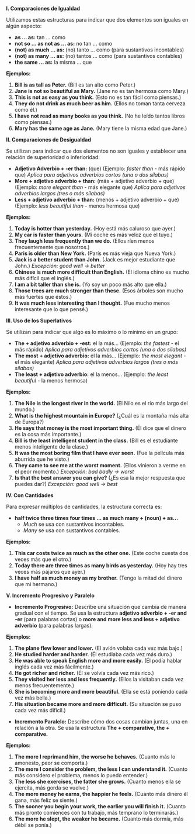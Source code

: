 **I. Comparaciones de Igualdad**

Utilizamos estas estructuras para indicar que dos elementos son iguales en algún aspecto:

*   **as ... as:** tan ... como
*   **not so ... as   not as ... as:** no tan ... como
*   **(not) as much ... as:** (no) tanto ... como (para sustantivos incontables)
*   **(not) as many ... as:** (no) tantos ... como (para sustantivos contables)
*   **the same ... as:** la misma ... que

**Ejemplos:**

1.  **Bill is as tall as Peter.** (Bill es tan alto como Peter.)
2.  **Jane is not so beautiful as Mary.** (Jane no es tan hermosa como Mary.)
3.  **This is not as easy as you think.** (Esto no es tan fácil como piensas.)
4.  **They do not drink as much beer as him.** (Ellos no toman tanta cerveza como él.)
5.  **I have not read as many books as you think.** (No he leído tantos libros como piensas.)
6.  **Mary has the same age as Jane.** (Mary tiene la misma edad que Jane.)

**II. Comparaciones de Desigualdad**

Se utilizan para indicar que dos elementos no son iguales y establecer una relación de superioridad o inferioridad:

*   **Adjetivo Adverbio + -er than:**  (que)  (Ejemplo: *faster than* - más rápido que)  *Aplica para adjetivos adverbios cortos (una o dos sílabas)*
*   **More + adjetivo adverbio + than:** (más + adjetivo adverbio + que) (Ejemplo: *more elegant than* - más elegante que) *Aplica para adjetivos adverbios largos (tres o más sílabas)*
*   **Less + adjetivo adverbio + than:** (menos + adjetivo adverbio + que) (Ejemplo: *less beautiful than* - menos hermosa que)

**Ejemplos:**

1.  **Today is hotter than yesterday.** (Hoy está más caluroso que ayer.)
2.  **My car is faster than yours.** (Mi coche es más veloz que el tuyo.)
3.  **They laugh less frequently than we do.** (Ellos ríen menos frecuentemente que nosotros.)
4.  **Paris is older than New York.** (París es más vieja que Nueva York.)
5.  **Jack is a better student than John.** (Jack es mejor estudiante que John.) *Excepción: good well -> better*
6.  **Chinese is much more difficult than English.** (El idioma chino es mucho más difícil que el inglés.)
7.  **I am a bit taller than she is.** (Yo soy un poco más alto que ella.)
8.  **Those trees are much stronger than these.** (Esos árboles son mucho más fuertes que éstos.)
9.  **It was much less interesting than I thought.** (Fue mucho menos interesante que lo que pensé.)

**III. Uso de los Superlativos**

Se utilizan para indicar que algo es lo máximo o lo mínimo en un grupo:

*   **The + adjetivo adverbio + -est:** el la más... (Ejemplo: *the fastest* - el más rápido) *Aplica para adjetivos adverbios cortos (una o dos sílabas)*
*   **The most + adjetivo adverbio:** el la más... (Ejemplo: *the most elegant* - el más elegante) *Aplica para adjetivos adverbios largos (tres o más sílabas)*
*   **The least + adjetivo adverbio:** el la menos... (Ejemplo: *the least beautiful* - la menos hermosa)

**Ejemplos:**

1.  **The Nile is the longest river in the world.** (El Nilo es el río más largo del mundo.)
2.  **What is the highest mountain in Europe?** (¿Cuál es la montaña más alta de Europa?)
3.  **He says that money is the most important thing.** (Él dice que el dinero es la cosa más importante.)
4.  **Bill is the least intelligent student in the class.** (Bill es el estudiante menos inteligente de la clase.)
5.  **It was the most boring film that I have ever seen.** (Fue la película más aburrida que he visto.)
6.  **They came to see me at the worst moment.** (Ellos vinieron a verme en el peor momento.) *Excepción: bad badly -> worst*
7.  **Is that the best answer you can give?** (¿Es esa la mejor respuesta que puedes dar?) *Excepción: good well -> best*

**IV. Con Cantidades**

Para expresar múltiplos de cantidades, la estructura correcta es:

*   **half   twice   three times   four times ... as much many + (noun) + as...**
    *   *Much* se usa con sustantivos incontables.
    *   *Many* se usa con sustantivos contables.

**Ejemplos:**

1.  **This car costs twice as much as the other one.** (Este coche cuesta dos veces más que el otro.)
2.  **Today there are three times as many birds as yesterday.** (Hoy hay tres veces más pájaros que ayer.)
3.  **I have half as much money as my brother.** (Tengo la mitad del dinero que mi hermano.)

**V. Incremento Progresivo y Paralelo**

*   **Incremento Progresivo:** Describe una situación que cambia de manera gradual con el tiempo.  Se usa la estructura **adjetivo adverbio + -er and -er** (para palabras cortas) o **more and more less and less + adjetivo adverbio** (para palabras largas).

**Ejemplos:**

1.  **The plane flew lower and lower.** (El avión volaba cada vez más bajo.)
2.  **He studied harder and harder.** (Él estudiaba cada vez más duro.)
3.  **He was able to speak English more and more easily.** (Él podía hablar inglés cada vez más fácilmente.)
4.  **He got richer and richer.** (Él se volvía cada vez más rico.)
5.  **They visited her less and less frequently.** (Ellos la visitaban cada vez menos frecuentemente.)
6.  **She is becoming more and more beautiful.** (Ella se está poniendo cada vez más bella.)
7.  **His situation became more and more difficult.** (Su situación se puso cada vez más difícil.)

*   **Incremento Paralelo:**  Describe cómo dos cosas cambian juntas, una en relación a la otra.  Se usa la estructura **The + comparative, the + comparative.**

**Ejemplos:**

1.  **The more I reprimand him, the worse he behaves.** (Cuanto más lo amonesto, peor se comporta.)
2.  **The more I consider the problem, the less I can understand it.** (Cuanto más considero el problema, menos lo puedo entender.)
3.  **The less she exercises, the fatter she grows.** (Cuanto menos ella se ejercita, más gorda se vuelve.)
4.  **The more money he earns, the happier he feels.** (Cuanto más dinero él gana, más feliz se siente.)
5.  **The sooner you begin your work, the earlier you will finish it.** (Cuanto más pronto comiences con tu trabajo, más temprano lo terminarás.)
6.  **The more he slept, the weaker he became.** (Cuanto más dormía, más débil se ponía.)
